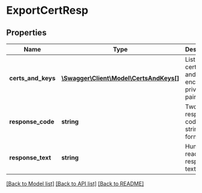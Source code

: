 # ExportCertResp

## Properties
Name | Type | Description | Notes
------------ | ------------- | ------------- | -------------
**certs_and_keys** | [**\Swagger\Client\Model\CertsAndKeys[]**](CertsAndKeys.md) | List of certificate and encrypted private key pairs | 
**response_code** | **string** | Two digit response code in string format | 
**response_text** | **string** | Human readable response text | 

[[Back to Model list]](../README.md#documentation-for-models) [[Back to API list]](../README.md#documentation-for-api-endpoints) [[Back to README]](../README.md)


